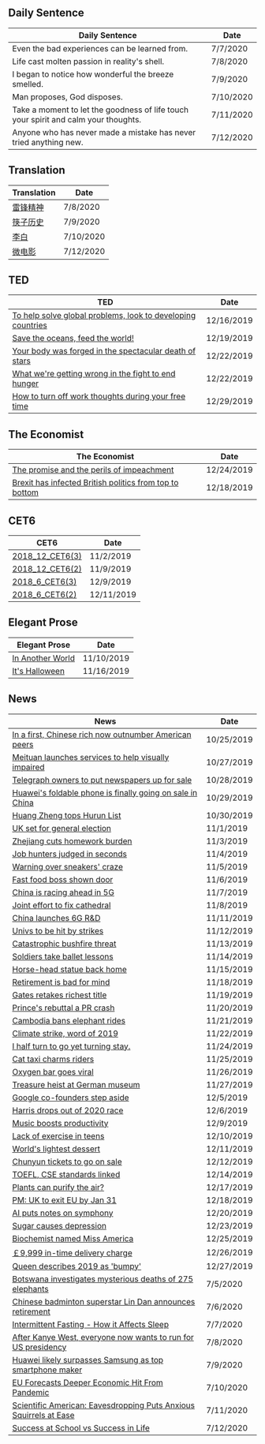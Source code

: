 
## Daily Sentence
Daily Sentence|Date
-|-
Even the bad experiences can be learned from.|7/7/2020
Life cast molten passion in reality's shell.|7/8/2020
I began to notice how wonderful the breeze smelled.|7/9/2020
Man proposes, God disposes.|7/10/2020
Take a moment to let the goodness of life touch your spirit and calm your thoughts.|7/11/2020
Anyone who has never made a mistake has never tried anything new.|7/12/2020

## Translation
Translation|Date
-|-
[雷锋精神](https://github.com/lihe/My_English_learning/issues/61)|7/8/2020
[筷子历史](https://github.com/lihe/My_English_learning/issues/63)|7/9/2020
[李白](https://github.com/lihe/My_English_learning/issues/65)|7/10/2020
[微电影](https://github.com/lihe/My_English_learning/issues/68)|7/12/2020

## TED
TED|Date
-|-
[To help solve global problems, look to developing countries](https://github.com/lihe/My_English_learning/issues/42)|12/16/2019
[Save the oceans, feed the world!](https://github.com/lihe/My_English_learning/issues/45)|12/19/2019
[Your body was forged in the spectacular death of stars](https://github.com/lihe/My_English_learning/issues/47)|12/22/2019
[What we're getting wrong in the fight to end hunger](https://github.com/lihe/My_English_learning/issues/48)|12/22/2019
[How to turn off work thoughts during your free time](https://github.com/lihe/My_English_learning/issues/53)|12/29/2019

## The Economist
The Economist|Date
-|-
[The promise and the perils of impeachment](https://github.com/lihe/My_English_learning/issues/2) | 12/24/2019
[Brexit has infected British politics from top to bottom](https://github.com/lihe/My_English_learning/issues/6) | 12/18/2019

## CET6
CET6|Date
-|-
[2018_12_CET6(3)](https://github.com/lihe/My_English_learning/issues/9)|11/2/2019
[2018_12_CET6(2)](https://github.com/lihe/My_English_learning/issues/16)|11/9/2019
[2018_6_CET6(3)](https://github.com/lihe/My_English_learning/issues/35)|12/9/2019
[2018_6_CET6(2)](https://github.com/lihe/My_English_learning/issues/38)|12/11/2019

## Elegant Prose
Elegant Prose|Date
-|-
[In Another World](https://github.com/lihe/My_English_learning/issues/17)|11/10/2019
[It's Halloween](https://github.com/lihe/My_English_learning/issues/23)|11/16/2019

## News
News|Date
-|-
[ In a first, Chinese rich now outnumber American peers](https://github.com/lihe/My_English_learning/issues/1)|10/25/2019
[Meituan launches services to help visually impaired](https://github.com/lihe/My_English_learning/issues/3)|10/27/2019
[Telegraph owners to put newspapers up for sale ](https://github.com/lihe/My_English_learning/issues/4)|10/28/2019
[Huawei's foldable phone is finally going on sale in China](https://github.com/lihe/My_English_learning/issues/5)|10/29/2019
[Huang Zheng tops Hurun List](https://github.com/lihe/My_English_learning/issues/7)|10/30/2019
[UK set for general election ](https://github.com/lihe/My_English_learning/issues/8)|11/1/2019
[Zhejiang cuts homework burden](https://github.com/lihe/My_English_learning/issues/10)|11/3/2019
[Job hunters judged in seconds](https://github.com/lihe/My_English_learning/issues/11)|11/4/2019
[Warning over sneakers' craze](https://github.com/lihe/My_English_learning/issues/12)|11/5/2019
[Fast food boss shown door](https://github.com/lihe/My_English_learning/issues/13)|11/6/2019
[China is racing ahead in 5G](https://github.com/lihe/My_English_learning/issues/14)|11/7/2019
[Joint effort to fix cathedral](https://github.com/lihe/My_English_learning/issues/15)|11/8/2019
[China launches 6G R&D](https://github.com/lihe/My_English_learning/issues/18)|11/11/2019
[Univs to be hit by strikes](https://github.com/lihe/My_English_learning/issues/19)|11/12/2019
[Catastrophic bushfire threat](https://github.com/lihe/My_English_learning/issues/20)|11/13/2019
[Soldiers take ballet lessons](https://github.com/lihe/My_English_learning/issues/21)|11/14/2019
[Horse-head statue back home](https://github.com/lihe/My_English_learning/issues/22)|11/15/2019
[Retirement is bad for mind](https://github.com/lihe/My_English_learning/issues/24)|11/18/2019
[Gates retakes richest title](https://github.com/lihe/My_English_learning/issues/25)|11/19/2019
[Prince's rebuttal a PR crash](https://github.com/lihe/My_English_learning/issues/26)|11/20/2019
[Cambodia bans elephant rides](https://github.com/lihe/My_English_learning/issues/27)|11/21/2019
[Climate strike, word of 2019](https://github.com/lihe/My_English_learning/issues/28)|11/22/2019
[I half turn to go yet turning stay.](https://github.com/lihe/My_English_learning/issues/29)|11/24/2019
[Cat taxi charms riders](https://github.com/lihe/My_English_learning/issues/30)|11/25/2019
[Oxygen bar goes viral](https://github.com/lihe/My_English_learning/issues/31)|11/26/2019
[Treasure heist at German museum](https://github.com/lihe/My_English_learning/issues/32)|11/27/2019
[Google co-founders step aside](https://github.com/lihe/My_English_learning/issues/33)|12/5/2019
[Harris drops out of 2020 race](https://github.com/lihe/My_English_learning/issues/34)|12/6/2019
[Music boosts productivity](https://github.com/lihe/My_English_learning/issues/36)|12/9/2019
[Lack of exercise in teens](https://github.com/lihe/My_English_learning/issues/37)|12/10/2019
[World's lightest dessert](https://github.com/lihe/My_English_learning/issues/39)|12/11/2019
[Chunyun tickets to go on sale](https://github.com/lihe/My_English_learning/issues/40)|12/12/2019
[TOEFL, CSE standards linked](https://github.com/lihe/My_English_learning/issues/41)|12/14/2019
[Plants can purify the air?](https://github.com/lihe/My_English_learning/issues/43)|12/17/2019
[PM: UK to exit EU by Jan 31](https://github.com/lihe/My_English_learning/issues/44)|12/18/2019
[AI puts notes on symphony](https://github.com/lihe/My_English_learning/issues/46)|12/20/2019
[Sugar causes depression](https://github.com/lihe/My_English_learning/issues/49)|12/23/2019
[Biochemist named Miss America](https://github.com/lihe/My_English_learning/issues/50)|12/25/2019
[￡9,999 in-time delivery charge](https://github.com/lihe/My_English_learning/issues/51)|12/26/2019
[Queen describes 2019 as 'bumpy'](https://github.com/lihe/My_English_learning/issues/52)|12/27/2019
[Botswana investigates mysterious deaths of 275 elephants](https://github.com/lihe/My_English_learning/issues/57)|7/5/2020
[Chinese badminton superstar Lin Dan announces retirement](https://github.com/lihe/My_English_learning/issues/58)|7/6/2020
[Intermittent Fasting - How it Affects Sleep](https://github.com/lihe/My_English_learning/issues/59)|7/7/2020
[After Kanye West, everyone now wants to run for US presidency](https://github.com/lihe/My_English_learning/issues/60)|7/8/2020
[Huawei likely surpasses Samsung as top smartphone maker](https://github.com/lihe/My_English_learning/issues/62)|7/9/2020
[EU Forecasts Deeper Economic Hit From Pandemic](https://github.com/lihe/My_English_learning/issues/64)|7/10/2020
[Scientific American: Eavesdropping Puts Anxious Squirrels at Ease](https://github.com/lihe/My_English_learning/issues/66)|7/11/2020
[Success at School vs Success in Life](https://github.com/lihe/My_English_learning/issues/67)|7/12/2020
